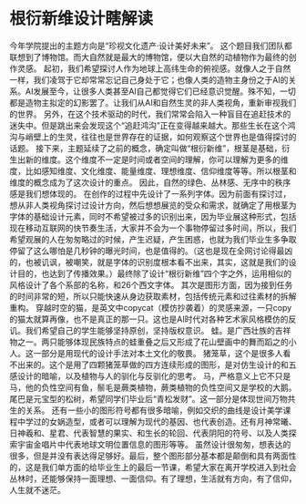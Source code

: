 # 根衍新维设计瞎解读
今年学院提出的主题方向是“珍视文化遗产·设计美好未来”。
这个题目我们团队都联想到了博物馆。而大自然就是最大的博物馆，便以大自然的动植物作为最终的创作灵感。
起初，我们希望探讨人作为地球上高纬生命的俯视感。就像人之于自然一样，我们凌驾于它却常常忘记自己身处于它；也像人类的造物主身份之于AI的关系。AI发展至今，让很多人类甚至AI自己都觉得它们已经意识觉醒。殊不知，一切都是造物主拟定的幻影罢了。让我们从AI和自然生灵的非人类视角，重新审视我们的世界。
另外，在这个技术驱动的时代，我们常常会陷入一种盲目在追赶技术的迷失中。但是跳出来会发现这个“追赶鸿沟”正在变得越来越大。那些生长在这个鸿沟与峭壁上的生灵，往往也是世界存在的证据，如何观察这个世界也是值得探讨的话题。
接下来，主题延续了之前的概念，确定叫做“根衍新维”，根茎是基础，衍生出新的维度。这个维度不一定是时间或者空间的理解，你可以理解为更多的维度，比如感知维度、文化维度、能量维度、理想维度、信仰维度等等。所以根茎和维度的概念成为了这次设计的重点。
因此，自然的绿色、丛林感、无序中的秩序感是我们想体现的。
在创作的过程中先设计了一系列字体。因为前面有探讨过，想从非人类视角探讨过设计方向，然后想想展览的受众和需求，就确定了用根茎为字体的基础设计元素，同时不希望被过多的识别出来，因为毕业展这种形式，包括现在移动互联网的快节奏生活，大家并不会为一个事物停留过多时间，所以，我们希望观展的人在匆匆略过的时候，产生迟疑，产生困惑，也就为我们毕业生多争取停留了这么哪怕是几秒钟的曝光时间，也是值得的。（这也是现在全网讨论得最凶的，也被讥讽，被嘲笑，就是字体的识别度根本看不出来，其实，这就是我们的设计目的，也达到了传播效果。）最终除了设计“根衍新维”四个字之外，运用相似的风格设计了各个系部的名称，和26个西文字体。
其次是图形方面，因为接到任务的时间非常的短，所以只能快速从身边获取素材，包括传统元素和过往素材的拆解重构。
穿越时空的猫，是英文中copycat（模仿抄袭着）的灵感来源，一只copy的猫太就算再像，也不是真正的那一只。这也是AI时代对各种艺术家风格模仿的反讥。我们希望自己的学生能够坚持原创，坚持版权意识。
蛙。是广西壮族的吉祥物之一。两只能够体现民族特点的蛙重叠之后又形成了花山壁画中的舞而蹈之的小人。这一部分是用现代的设计手法对本土文化的敬畏。
猪笼草，这个是很多人看不出来的。这个是用了四颗猪笼草做的四方连续形成的图形，是对仿生设计的和五感设计的暗喻，以及植物与人的驯化与反驯化的思考。
马，严格意义上它不只是马，他的负性空间有鱼，鬃毛是蕨类植物，蕨类植物的负性空间又是学校的大鹅。尾巴是元宝型的松树，希望同学们毕业后“青松发财”。这一部分是体现世间万物共生的关系。
还有一些小的图形符号都有很多暗喻，例如交织的曲线是设计美学课程中学过的女娲造型，或者可以理解为现代的基因、也代表创造。还有月神常曦、日神羲和、星君、代表智慧的果实、和生长的轮回、代表阴阳的符号、以及人类探索宇宙金唱片中代表地球文明位置信息的图形等等。
虽然设计很匆匆，想表达的很多，但是并没有表达得足够好。最后，整个图形部分基本都是颠倒和具有两面性的，这是我们单方面的给毕业生上的最后一节课，希望大家在离开学校进入到社会丛林时，还能够保持一面理想、一面信仰。有了理想，生活就有方向，有了信仰，人生就不迷茫。
